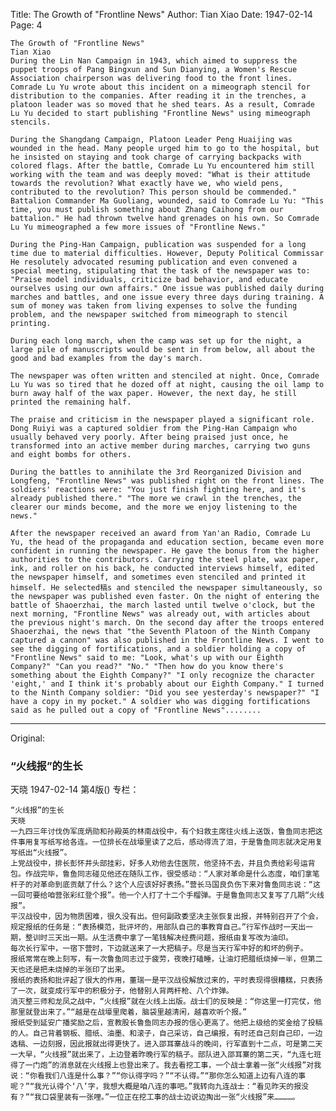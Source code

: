 Title: The Growth of "Frontline News"
Author: Tian Xiao
Date: 1947-02-14
Page: 4

    The Growth of "Frontline News"
    Tian Xiao
    During the Lin Nan Campaign in 1943, which aimed to suppress the puppet troops of Pang Bingxun and Sun Dianying, a Women's Rescue Association chairperson was delivering food to the front lines. Comrade Lu Yu wrote about this incident on a mimeograph stencil for distribution to the companies. After reading it in the trenches, a platoon leader was so moved that he shed tears. As a result, Comrade Lu Yu decided to start publishing "Frontline News" using mimeograph stencils.

    During the Shangdang Campaign, Platoon Leader Peng Huaijing was wounded in the head. Many people urged him to go to the hospital, but he insisted on staying and took charge of carrying backpacks with colored flags. After the battle, Comrade Lu Yu encountered him still working with the team and was deeply moved: "What is their attitude towards the revolution? What exactly have we, who wield pens, contributed to the revolution? This person should be commended." Battalion Commander Ma Guoliang, wounded, said to Comrade Lu Yu: "This time, you must publish something about Zhang Caihong from our battalion." He had thrown twelve hand grenades on his own. So Comrade Lu Yu mimeographed a few more issues of "Frontline News."

    During the Ping-Han Campaign, publication was suspended for a long time due to material difficulties. However, Deputy Political Commissar He resolutely advocated resuming publication and even convened a special meeting, stipulating that the task of the newspaper was to: "Praise model individuals, criticize bad behavior, and educate ourselves using our own affairs." One issue was published daily during marches and battles, and one issue every three days during training. A sum of money was taken from living expenses to solve the funding problem, and the newspaper switched from mimeograph to stencil printing.

    During each long march, when the camp was set up for the night, a large pile of manuscripts would be sent in from below, all about the good and bad examples from the day's march.

    The newspaper was often written and stenciled at night. Once, Comrade Lu Yu was so tired that he dozed off at night, causing the oil lamp to burn away half of the wax paper. However, the next day, he still printed the remaining half.

    The praise and criticism in the newspaper played a significant role. Dong Ruiyi was a captured soldier from the Ping-Han Campaign who usually behaved very poorly. After being praised just once, he transformed into an active member during marches, carrying two guns and eight bombs for others.

    During the battles to annihilate the 3rd Reorganized Division and Longfeng, "Frontline News" was published right on the front lines. The soldiers' reactions were: "You just finish fighting here, and it's already published there." "The more we crawl in the trenches, the clearer our minds become, and the more we enjoy listening to the news."

    After the newspaper received an award from Yan'an Radio, Comrade Lu Yu, the head of the propaganda and education section, became even more confident in running the newspaper. He gave the bonus from the higher authorities to the contributors. Carrying the steel plate, wax paper, ink, and roller on his back, he conducted interviews himself, edited the newspaper himself, and sometimes even stenciled and printed it himself. He selected稿s and stenciled the newspaper simultaneously, so the newspaper was published even faster. On the night of entering the battle of Shaoerzhai, the march lasted until twelve o'clock, but the next morning, "Frontline News" was already out, with articles about the previous night's march. On the second day after the troops entered Shaoerzhai, the news that "the Seventh Platoon of the Ninth Company captured a cannon" was also published in the Frontline News. I went to see the digging of fortifications, and a soldier holding a copy of "Frontline News" said to me: "Look, what's up with our Eighth Company?" "Can you read?" "No." "Then how do you know there's something about the Eighth Company?" "I only recognize the character 'eight,' and I think it's probably about our Eighth Company." I turned to the Ninth Company soldier: "Did you see yesterday's newspaper?" "I have a copy in my pocket." A soldier who was digging fortifications said as he pulled out a copy of "Frontline News"........



<hr /> 

Original: 


### “火线报”的生长
天晓
1947-02-14
第4版()
专栏：

    “火线报”的生长
    天晓
    一九四三年讨伐伪军庞炳勋和孙殿英的林南战役中，有个妇救主席往火线上送饭，鲁鱼同志把这件事用复写纸写给各连。一位排长在战壕里读了之后，感动得流了泪，于是鲁鱼同志就决定用复写纸出“火线报”。
    上党战役中，排长彭怀井头部挂彩，好多人劝他去住医院，他坚持不去，并且负责给彩号运背包。作战完毕，鲁鱼同志碰见他还在随队工作，很受感动：“人家对革命是什么态度，咱们拿笔杆子的对革命到底贡献了什么？这个人应该好好表扬。”营长马国良负伤下来对鲁鱼同志说：“这一回可要给咱营张彩红登个报”。他一个人打了十二个手榴弹。于是鲁鱼同志又复写了几期“火线报”。
    平汉战役中，因为物质困难，很久没有出。但何副政委坚决主张恢复出报，并特别召开了个会，规定报纸的任务是：“表扬模范，批评坏的，用部队自己的事教育自己。”行军作战时一天出一期，整训时三天出一期。从生活费中拿了一笔钱解决经费问题，报纸由复写改为油印。
    每次长行军中，一宿下营时，下边就送来了一大把稿子。尽是当天行军中好的和坏的例子。
    报纸常常在晚上刻写，有一次鲁鱼同志过于疲劳，夜晚打磕睡，让油灯把腊纸烧掉一半，但第二天也还是把未烧掉的半张印了出来。
    报纸的表扬和批评起了很大的作用，董瑞一是平汉战役解放过来的，平时表现得很糟糕，只表扬了一次，就变成行军中的积极分子，他替别人背两杆枪、八个炸弹。
    消灭整三师和龙凤之战中，“火线报”就在火线上出版。战士们的反映是：“你这里一打完仗，他那里就登出来了。”“越是在战壕里爬着，脑袋里越清闲，越喜欢听个报。”
    报纸受到延安广播奖励之后，宣教股长鲁鱼同志办报的信心更高了。他把上级给的奖金给了投稿的人。自己背着钢板、腊纸、油墨、和滚子，自己采访，自己编报，有时还自己刻自己印，一边选稿、一边刻报，因此报就出得更快了。进入邵耳寨战斗的晚间，行军直到十二点，可是第二天一大早，“火线报”就出来了，上边登着昨晚行军的稿子。部队进入邵耳寨的第二天，“九连七班得了一门炮”的消息就在火线报上也登出来了。我去看挖工事，一个战士拿着一张“火线报”对我说：“你看我们八连是什么事？”“你认得字吗？”“不认得。”“那你怎么知道上边有八连的事呢？”“我光认得个‘八’字，我想大概是咱八连的事吧。”我转向九连战士：“看见昨天的报没有？”“我口袋里装有一张哩。”一位正在挖工事的战士边说边掏出一张“火线报”来…………。
